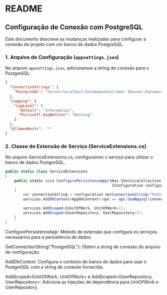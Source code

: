 # README

## Configuração de Conexão com PostgreSQL

Este documento descreve as mudanças realizadas para configurar a conexão do projeto com um banco de dados PostgreSQL.

### 1. **Arquivo de Configuração (`appsettings.json`)**

No arquivo `appsettings.json`, adicionamos a string de conexão para o PostgreSQL:

```json
{
  "ConnectionStrings": {
    "PostgreSQL": "Server=localhost;Database=host;User ID=user;Password=54321;Port=5432;"
  },
  "Logging": {
    "LogLevel": {
      "Default": "Information",
      "Microsoft.AspNetCore": "Warning"
    }
  },
  "AllowedHosts": "*"
}
```
### 2. Classe de Extensão de Serviço (ServiceExtensions.cs)

No arquivo ServiceExtensions.cs, configuramos o serviço para utilizar o banco de dados PostgreSQL.

```csharp
public static class ServiceExtensions
{
    public static void ConfigurePersistenceApp(this IServiceCollection services,
                                                IConfiguration configuration)
    {
        var connectionString = configuration.GetConnectionString("PostgreSQL");
        services.AddDbContext<AppDbContext>(opt => opt.UseNpgsql(connectionString));

        services.AddScoped<IUnitOfWork, UnitOfWork>();
        services.AddScoped<IUserRepository, UserRepository>();
    }
}

```
ConfigurePersistenceApp: Método de extensão que configura os serviços necessários para a persistência de dados.

GetConnectionString("PostgreSQL"): Obtém a string de conexão do arquivo de configuração.

AddDbContext<AppDbContext>: Configura o contexto do banco de dados para usar o PostgreSQL com a string de conexão fornecida.

AddScoped<IUnitOfWork, UnitOfWork> e AddScoped<IUserRepository, UserRepository>: Adiciona as injeções de dependência para UnitOfWork e UserRepository.
